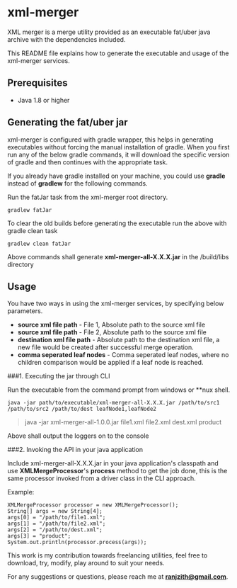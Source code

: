 # xml-merger

XML merger is a merge utility provided as an executable fat/uber java archive with the dependencies included.

This README file explains how to generate the executable and usage of the xml-merger services.

## Prerequisites
* Java 1.8 or higher

## Generating the fat/uber jar

xml-merger is configured with gradle wrapper, this helps in generating executables without forcing the manual installation of gradle. 
When you first run any of the below gradle commands, it will download the specific version of gradle and then continues with the appropriate task.

If you already have gradle installed on your machine, you could use **gradle** instead of **gradlew** for the following commands.

Run the fatJar task from the xml-merger root directory.

    gradlew fatJar

To clear the old builds before generating the executable run the above with gradle clean task

    gradlew clean fatJar

Above commands shall generate **xml-merger-all-X.X.X.jar** in the <xml-merger-root>/build/libs directory

## Usage
You have two ways in using the xml-merger services, by specifying below parameters.

* **source xml file path** - File 1, Absolute path to the source xml file
* **source xml file path** - File 2, Absolute path to the source xml file
* **destination xml file path** - Absolute path to the destination xml file, a new file would be created after successful merge operation.
* **comma seperated leaf nodes** - Comma seperated leaf nodes, where no children comparison would be applied if a leaf node is reached.

###1. Executing the jar through CLI

Run the executable from the command prompt from windows or **nux shell.

    java -jar path/to/executable/xml-merger-all-X.X.X.jar /path/to/src1 /path/to/src2 /path/to/dest leafNode1,leafNode2

>java -jar xml-merger-all-1.0.0.jar file1.xml file2.xml dest.xml product

Above shall output the loggers on to the console

###2. Invoking the API in your java application

Include xml-merger-all-X.X.X.jar in your java application's classpath and use **XMLMergeProcessor**'s **process** method to get the job done, this is the same processor invoked from a driver class in the CLI approach.

Example: 

    XMLMergeProcessor processor = new XMLMergeProcessor();
    String[] args = new String[4];
    args[0] = "/path/to/file1.xml";
    args[1] = "/path/to/file2.xml";
    args[2] = "/path/to/dest.xml";
    args[3] = "product";
    System.out.println(processor.process(args));


This work is my contribution towards freelancing utilities, feel free to download, try, modify, play around to suit your needs.

For any suggestions or questions, please reach me at **ranjzith@gmail.com**.